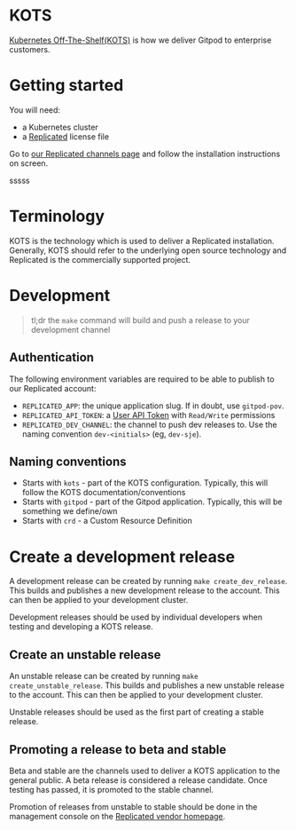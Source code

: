 # KOTS

[Kubernetes Off-The-Shelf(KOTS)](https://kots.io/) is how we deliver
Gitpod to enterprise customers.

# Getting started

You will need:
 - a Kubernetes cluster
 - a [Replicated](https://vendor.replicated.com) license file

Go to [our Replicated channels page](https://vendor.replicated.com/apps/gitpod/channels) and
follow the installation instructions on screen.

sssss

# Terminology

KOTS is the technology which is used to deliver a Replicated installation. Generally,
KOTS should refer to the underlying open source technology and Replicated is the
commercially supported project.

# Development

> tl;dr the `make` command will build and push a release to your development channel

## Authentication

The following environment variables are required to be able to publish to our Replicated account:

 - `REPLICATED_APP`: the unique application slug. If in doubt, use `gitpod-pov`.
 - `REPLICATED_API_TOKEN`: a [User API Token](https://vendor.replicated.com/account-settings) with `Read/Write` permissions
 - `REPLICATED_DEV_CHANNEL`: the channel to push dev releases to. Use the naming convention `dev-<initials>` (eg, `dev-sje`).

## Naming conventions

- Starts with `kots` - part of the KOTS configuration. Typically, this will follow the KOTS documentation/conventions
- Starts with `gitpod` - part of the Gitpod application. Typically, this will be something we define/own
- Starts with `crd` - a Custom Resource Definition

# Create a development release

A development release can be created by running `make create_dev_release`. This builds and publishes
a new development release to the account. This can then be applied to your development cluster.

Development releases should be used by individual developers when testing and developing a KOTS release.

## Create an unstable release

An unstable release can be created by running `make create_unstable_release`. This builds and publishes
a new unstable release to the account. This can then be applied to your development cluster.

Unstable releases should be used as the first part of creating a stable release.

## Promoting a release to beta and stable

Beta and stable are the channels used to deliver a KOTS application to the general public. A beta release
is considered a release candidate. Once testing has passed, it is promoted to the stable channel.

Promotion of releases from unstable to stable should be done in the management console on the
[Replicated vendor homepage](https://vendor.replicated.com/apps/gitpod).
